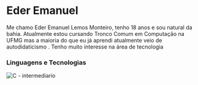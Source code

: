 # Eder Emanuel 

Me chamo Eder Emanuel Lemos Monteiro, tenho 18 anos e sou natural da bahia.
Atualmente estou cursando Tronco Comum em Computação na UFMG mas a maioria
do que eu já aprendi atualmente veio de autodidaticismo . Tenho muito 
interesse na área de tecnologia

### Linguagens e Tecnologias


  ![C - intermediario]("https://cdn.jsdelivr.net/gh/devicons/devicon@latest/icons/c/c-original.svg) 
    
    
  

  
